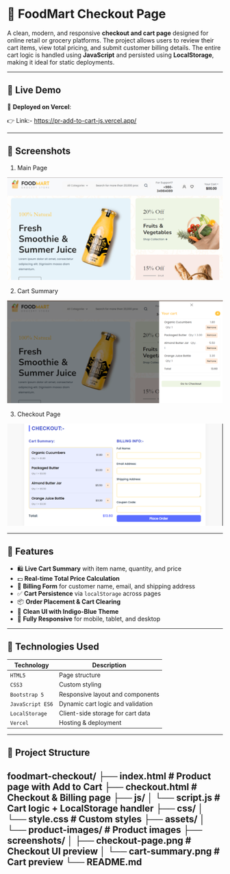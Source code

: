 # 🛒 FoodMart Checkout Page

A clean, modern, and responsive **checkout and cart page** designed for online retail or grocery platforms. The project allows users to review their cart items, view total pricing, and submit customer billing details. The entire cart logic is handled using **JavaScript** and persisted using **LocalStorage**, making it ideal for static deployments.

---

## 🚀 Live Demo

🔗 **Deployed on Vercel**: 

👉 Link:- https://pr-add-to-cart-js.vercel.app/

---

## 📸 Screenshots

1. Main  Page 

 ![Main Page](./output/1.png)

2. Cart Summary

 ![Cart](./output/2.png)

 3. Checkout Page

 ![Cart](./output/3.png) 

---

## 🌟 Features

- 🛍 **Live Cart Summary** with item name, quantity, and price
- 💵 **Real-time Total Price Calculation**
- 🧾 **Billing Form** for customer name, email, and shipping address
- ✅ **Cart Persistence** via `localStorage` across pages
- 📦 **Order Placement & Cart Clearing**
- 🎨 **Clean UI with Indigo-Blue Theme**
- 📱 **Fully Responsive** for mobile, tablet, and desktop

---

## 🧰 Technologies Used

| Technology     | Description                          |
|----------------|--------------------------------------|
| `HTML5`        | Page structure                       |
| `CSS3`         | Custom styling                       |
| `Bootstrap 5`  | Responsive layout and components     |
| `JavaScript ES6` | Dynamic cart logic and validation |
| `LocalStorage` | Client-side storage for cart data    |
| `Vercel`       | Hosting & deployment                 |

---

## 📁 Project Structure

foodmart-checkout/
├── index.html # Product page with Add to Cart
├── checkout.html # Checkout & Billing page
├── js/
│ └── script.js # Cart logic + LocalStorage handler
├── css/
│ └── style.css # Custom styles
├── assets/
│ └── product-images/ # Product images
├── screenshots/
│ ├── checkout-page.png # Checkout UI preview
│ └── cart-summary.png # Cart preview
└── README.md
---

